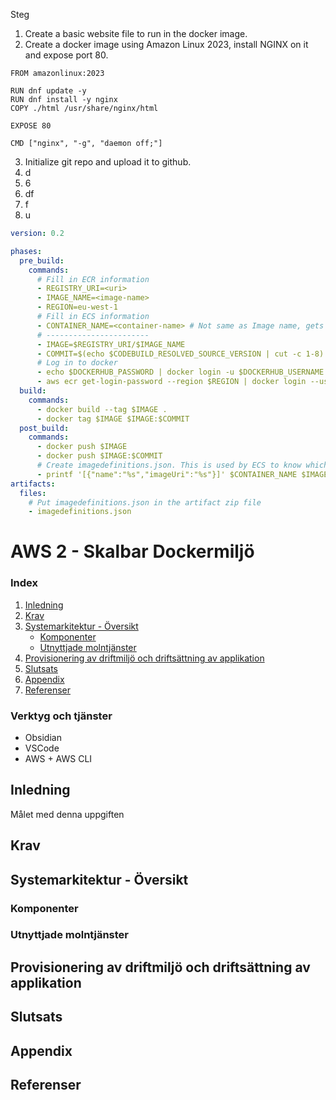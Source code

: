[comment]:<1. Sätt upp en skalbar värdmiljö för en containerbaserad webbapplikation och beskriv steg för steg hur du går tillväga>
[//]: <Använd AWS ECS när du implementerar lösningen.>
[//]: <Beskriv vad de olika komponenterna i din lösning har för uppgift och syfte>
[//]: <Redogör för vilka molntjänster du utnyttjat.>
[//]: <Beskriv hur du använder IaC och automation - om du gör det.>
[//]: <2. Sätt upp en CI/CD Pipeline för att driftsätta din applikation.>
[//]: <Använd AWS när du implementerar lösningen.>
[//]: <Beskriv vad de olika komponenterna i din pipeline har för uppgift och syfte>
[//]: <Redogör för vilka molntjänster du utnyttjat.>
[//]: <Gör en uppdatering av din applikation och verifiera att ändringen propagerar genom pipelinen och driftssätts automatiskt i värdmiljön.>
Steg 
1. Create a basic website file to run in the docker image.
2. Create a docker image using Amazon Linux 2023, install NGINX on it and expose port 80.
```docker
FROM amazonlinux:2023

RUN dnf update -y
RUN dnf install -y nginx
COPY ./html /usr/share/nginx/html

EXPOSE 80

CMD ["nginx", "-g", "daemon off;"]
```
3. Initialize git repo and upload it to github.
4. d
5. 6
6. df
7. f
8. u
```yml
version: 0.2

phases:
  pre_build:
    commands:
      # Fill in ECR information
      - REGISTRY_URI=<uri>
      - IMAGE_NAME=<image-name>
      - REGION=eu-west-1
      # Fill in ECS information
      - CONTAINER_NAME=<container-name> # Not same as Image name, gets confusing.
      # -----------------------
      - IMAGE=$REGISTRY_URI/$IMAGE_NAME
      - COMMIT=$(echo $CODEBUILD_RESOLVED_SOURCE_VERSION | cut -c 1-8)
      # Log in to docker
      - echo $DOCKERHUB_PASSWORD | docker login -u $DOCKERHUB_USERNAME --password-stdin
      - aws ecr get-login-password --region $REGION | docker login --username AWS --password-stdin $REGISTRY_URI
  build:
    commands:
      - docker build --tag $IMAGE .
      - docker tag $IMAGE $IMAGE:$COMMIT
  post_build:
    commands:
      - docker push $IMAGE
      - docker push $IMAGE:$COMMIT
      # Create imagedefinitions.json. This is used by ECS to know which docker image to use.
      - printf '[{"name":"%s","imageUri":"%s"}]' $CONTAINER_NAME $IMAGE:$COMMIT > imagedefinitions.json
artifacts:
  files:
    # Put imagedefinitions.json in the artifact zip file
    - imagedefinitions.json
```
# AWS 2 - Skalbar Dockermiljö
### Index
1. [Inledning](#inledning)
2. [Krav](#krav)
3. [Systemarkitektur - Översikt](#systemarkitektur---översikt)
    - [Komponenter](#komponenter)
    - [Utnyttjade molntjänster](#utnyttjade-molntjänster)
1. [Provisionering av driftmiljö och driftsättning av applikation](#provisionering-av-driftmiljö-och-driftsättning-av-applikation)
1. [Slutsats](#slutsats)
2. [Appendix](#appendix)
3. [Referenser](#referenser)
### Verktyg och tjänster
- Obsidian
- VSCode
- AWS + AWS CLI
## Inledning
Målet med denna uppgiften 
## Krav
## Systemarkitektur - Översikt
### Komponenter
### Utnyttjade molntjänster
## Provisionering av driftmiljö och driftsättning av applikation
## Slutsats
## Appendix
## Referenser